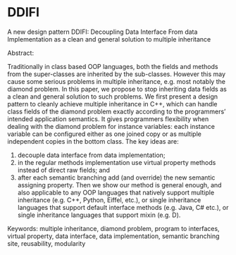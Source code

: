 # DDIFI
A new design pattern DDIFI: Decoupling Data Interface From data Implementation as a clean and general solution to multiple inheritance

Abstract:

Traditionally in class based OOP languages, both the fields and methods from the super-classes are
inherited by the sub-classes. However this may cause some serious problems in multiple inheritance,
e.g. most notably the diamond problem. In this paper, we propose to stop inheriting data fields
as a clean and general solution to such problems. We first present a design pattern to cleanly
achieve multiple inheritance in C++, which can handle class fields of the diamond problem exactly
according to the programmers’ intended application semantics. It gives programmers flexibility when
dealing with the diamond problem for instance variables: each instance variable can be configured
either as one joined copy or as multiple independent copies in the bottom class. The key ideas are:
1) decouple data interface from data implementation;
2) in the regular methods implementation
use virtual property methods instead of direct raw fields; and
3) after each semantic branching add (and override) the new semantic assigning property.
Then we show our method is general enough,
and also applicable to any OOP languages that natively support multiple inheritance (e.g. C++,
Python, Eiffel, etc.), or single inheritance languages that support default interface methods (e.g.
Java, C# etc.), or single inheritance languages that support mixin (e.g. D).

Keywords: multiple inheritance, diamond problem, program to interfaces,
virtual property, data interface, data implementation, semantic branching site, reusability, modularity
